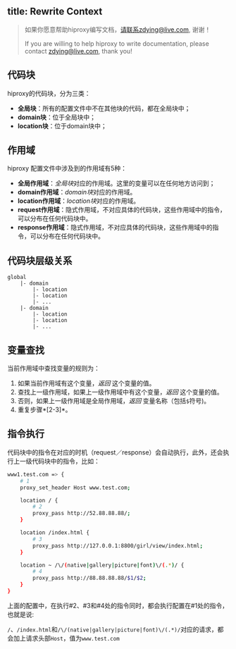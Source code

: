 title: Rewrite Context
---

> 如果你愿意帮助hiproxy编写文档，请联系zdying@live.com, 谢谢！
>
> If you are willing to help hiproxy to write documentation, please contact zdying@live.com, thank you!

## 代码块

hiproxy的代码块，分为三类：

* **全局块**：所有的配置文件中不在其他块的代码，都在全局块中；
* **domain块**：位于全局块中；
* **location块**：位于domain块中；

## 作用域

hiproxy 配置文件中涉及到的作用域有5种：

* **全局作用域**：*全局块*对应的作用域。这里的变量可以在任何地方访问到；
* **domain作用域**：*domain块*对应的作用域。
* **location作用域**：*location块*对应的作用域。
* **request作用域**：隐式作用域，不对应具体的代码块，这些作用域中的指令，可以分布在任何代码块中。
* **response作用域**：隐式作用域，不对应具体的代码块，这些作用域中的指令，可以分布在任何代码块中。

## 代码块层级关系

```
global
    |- domain
        |- location
        |- location
        |- ...
    |- domain
        |- location
        |- location
        |- ...
```

## 变量查找

当前作用域中查找变量的规则为：

1. 如果当前作用域有这个变量，*返回* 这个变量的值。
2. 查找上一级作用域，如果上一级作用域中有这个变量，*返回* 这个变量的值。
3. 否则，如果上一级作用域是全局作用域，*返回* 变量名称（包括`$`符号\)。
4. 重复步骤*[2-3]*。

## 指令执行

代码块中的指令在对应的时机（request／response）会自动执行，此外，还会执行上一级代码块中的指令，比如：

```bash
www1.test.com => {
    # 1    
    proxy_set_header Host www.test.com;

    location / {
        # 2
        proxy_pass http://52.88.88.88/;
    }

    location /index.html {
        # 3
        proxy_pass http://127.0.0.1:8800/girl/view/index.html;
    }

    location ~ /\/(native|gallery|picture|font)\/(.*)/ {
        # 4
        proxy_pass http://88.88.88.88/$1/$2;
    }
}
```

上面的配置中，在执行\#2、\#3和\#4处的指令同时，都会执行配置在\#1处的指令，也就是说: 

`/`、`/index.html`和`/\/(native|gallery|picture|font)\/(.*)/`对应的请求，都会加上请求头部`Host`，值为`www.test.com`

